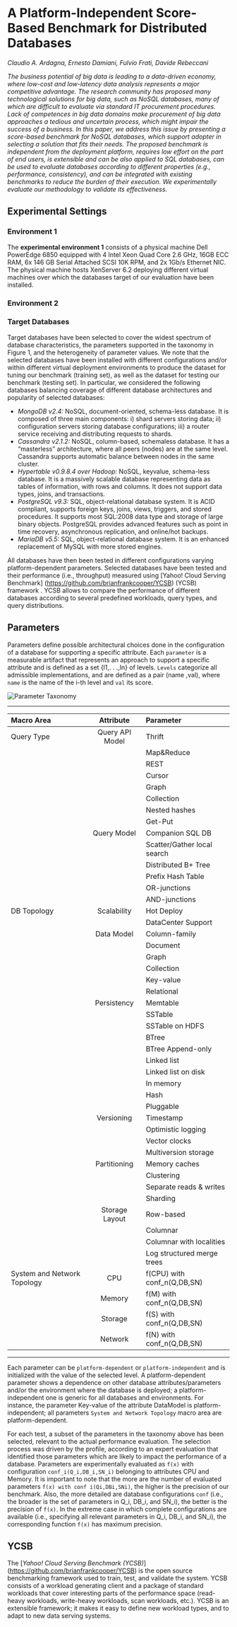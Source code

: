 # A Platform-Independent Score-Based Benchmark for Distributed Databases

*Claudio A. Ardagna, Ernesto Damiani, Fulvio Frati, Davide Rebeccani*

*The business potential of big data is leading to a data-driven economy, where low-cost and low-latency data analysis
represents a major competitive advantage. The research community has proposed many technological solutions for big data, such as NoSQL databases, many of which are difficult to evaluate via standard IT procurement procedures. Lack of competences in big data domains make procurement of big data approaches a tedious and uncertain process, which might impair the success of a business.
In this paper, we address this issue by presenting a score-based benchmark for NoSQL databases, which support adopter in selecting a solution that fits their needs. The proposed benchmark is independent from the deployment platform, requires low effort on the part of end users, is extensible and can be also applied to SQL databases, can be used to evaluate databases according to different properties (e.g., performance, consistency), and can be integrated with existing benchmarks to reduce the burden of their execution. We experimentally evaluate our methodology to validate its effectiveness.*

## Experimental Settings

### Environment 1
The **experimental environment 1** consists of a physical machine Dell PowerEdge 6850 equipped with 4 Intel Xeon Quad Core 2.6 GHz, 16GB ECC RAM, 6x 146 GB Serial Attached SCSI 10K RPM, and 2x 1Gb/s Ethernet NIC. The physical machine hosts XenServer 6.2 deploying different virtual machines over which the databases target of our evaluation have been installed.

### Environment 2

### Target Databases
Target databases have been selected to cover the widest spectrum of database characteristics, the parameters supported
in the taxonomy in Figure 1, and the heterogeneity of parameter values. We note that the selected databases have
been installed with different configurations and/or within different virtual deployment environments to produce the
dataset for tuning our benchmark (training set), as well as the dataset for testing our benchmark (testing set). In
particular, we considered the following databases balancing coverage of different database architectures and popularity
of selected databases:
* *MongoDB v2.4:* NoSQL, document-oriented, schema-less database. It is composed of three main components: i) shard servers storing data; ii) configuration servers storing database configurations; iii) a router service receiving and
distributing requests to shards.
* *Cassandra v2.1.2:* NoSQL, column-based, schemaless database. It has a “masterless” architecture, where all peers (nodes) are at the same level. Cassandra supports automatic balance between nodes in the same cluster.
* *Hypertable v0.9.8.4 over Hadoop:* NoSQL, keyvalue, schema-less database. It is a massively scalable database representing data as tables of information, with rows and columns. It does not support data types, joins, and transactions.
* *PostgreSQL v9.3:* SQL, object-relational database system. It is ACID compliant, supports foreign keys, joins, views, triggers, and stored procedures. It supports most SQL:2008 data type and storage of large binary objects. PostgreSQL provides advanced features such as point in time recovery, asynchronous replication, and online/hot backups.
* *MariaDB v5.5:* SQL, object-relational database system. It is an enhanced replacement of MySQL with
more stored engines.

All databases have then been tested in different configurations varying platform-dependent parameters. Selected databases have been tested and their performance (i.e., throughput) measured using [Yahoo! Cloud Serving Benchmark] (https://github.com/brianfrankcooper/YCSB) (YCSB) framework . YCSB allows to compare the performance of different databases according to several predefined workloads, query types, and query distributions.

## Parameters

Parameters define possible architectural choices done in the configuration of a database for supporting a specific
attribute. Each `parameter` is a measurable artifact that represents an approach to support a specific attribute and
is defined as a set {l1,. . .,ln} of levels. `Levels` categorize all admissible implementations, and are defined as a pair
(name ,val), where `name` is the name of the i-th level and `val` its score.

![Parameter Taxonomy](https://github.com/altercation/solarized/raw/master/img/solarized-palette.png)

---
|Macro Area|Attribute|Parameter|
|:--------|:-------:|:-------|
|Query Type|Query API Model|Thrift|
|          |       |Map&Reduce|
|          |       |REST|
|          |       |Cursor|
|          |       |Graph|
|          |       |Collection|
|          |       |Nested hashes|
|          |       |Get-Put|
|          |Query Model|Companion SQL DB|
|          |       |Scatter/Gather local search|
|          |       |Distributed B+ Tree|
|          |       |Prefix Hash Table|
|          |       |OR-junctions|
|          |       |AND-junctions|
|DB Topology|Scalability|Hot Deploy|
|          |       |DataCenter Support|
|          |Data Model|Column-family|
|          |       |Document|
|          |       |Graph|
|          |       |Collection|
|          |       |Key-value|
|          |       |Relational|
|          |Persistency|Memtable|
|          |       |SSTable|
|          |       |SSTable on HDFS|
|          |       |BTree|
|          |       |BTree Append-only|
|          |       |Linked list|
|          |       |Linked list on disk|
|          |       |In memory|
|          |       |Hash|
|          |       |Pluggable|
|          |Versioning|Timestamp|
|          |       |Optimistic logging|
|          |       |Vector clocks|
|          |       |Multiversion storage|
|          |Partitioning|Memory caches|
|          |       |Clustering|
|          |       |Separate reads & writes|
|          |       |Sharding|
|          |Storage Layout|Row-based|
|          |       |Columnar|
|          |       |Columnar with localities|
|          |       |Log structured merge trees|
|System and Network Topology|CPU    |f(CPU) with conf_n(Q,DB,SN)|
|          |Memory|f(M) with conf_n(Q,DB,SN)|
|          |Storage|f(S) with conf_n(Q,DB,SN)|
|          |Network|f(N) with conf_n(Q,DB,SN)|
---

Each parameter can be `platform-dependent` or `platform-independent` and is initialized with the value of the selected level. A platform-dependent parameter shows a dependence on other database attributes/parameters and/or the environment where the database is deployed; a platform-independent one is generic for all databases and environments. For instance, the parameter Key-value of the attribute DataModel is platform-independent; all parameters `System and Network Topology` macro area are platform-dependent.

For each test, a subset of the parameters in the taxonomy above has been selected, relevant to the actual performance evaluation. The selection process was driven by the profile, according to an expert evaluation that identified those parameters which are likely to impact the performance of a database. Parameters are experimentally evaluated as `f(x)` with configuration `conf_i(Q_i,DB_i,SN_i)` belonging to attributes CPU and Memory. It is important to note that the more are the number of evaluated parameters `f(x) with conf i(Qi,DBi,SNi)`, the higher is the precision of our benchmark. Also, the more
detailed are database configurations `conf` (i.e., the broader is the set of parameters in Q_i, DB_i, and SN_i), the better is the precision of `f(x)`. In the extreme case in which complete configurations are available (i.e., specifying all relevant parameters in Q_i, DB_i, and SN_i), the corresponding function `f(x)` has maximum precision.

## YCSB

The [*Yahoo! Cloud Serving Benchmark (YCSB)*] (https://github.com/brianfrankcooper/YCSB) is the open source benchmarking framework used to train, test, and validate the system. YCSB consists of a workload generating client and a package of standard workloads that cover interesting parts of the performance space (read-heavy workloads, write-heavy workloads, scan workloads, etc.). YCSB is an extensible framework; it makes it easy to define new workload types, and to adapt to new data serving systems. 
